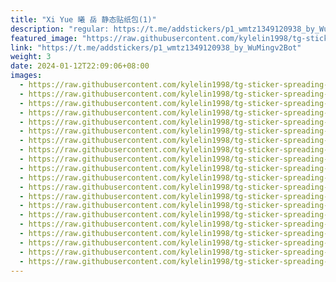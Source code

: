 ```yaml
---
title: "Xi Yue 曦 岳 静态贴纸包(1)"
description: "regular: https://t.me/addstickers/p1_wmtz1349120938_by_WuMingv2Bot"
featured_image: "https://raw.githubusercontent.com/kylelin1998/tg-sticker-spreading-worldwide-images/main/img/f84ec329-bf1a-4f9b-bec3-cf4bdc38def9.jpg"
link: "https://t.me/addstickers/p1_wmtz1349120938_by_WuMingv2Bot"
weight: 3
date: 2024-01-12T22:09:06+08:00
images:
  - https://raw.githubusercontent.com/kylelin1998/tg-sticker-spreading-worldwide-images/main/img/f84ec329-bf1a-4f9b-bec3-cf4bdc38def9.jpg
  - https://raw.githubusercontent.com/kylelin1998/tg-sticker-spreading-worldwide-images/main/img/18f85d8e-23f2-4bb7-b236-3c1494fd37ed.jpg
  - https://raw.githubusercontent.com/kylelin1998/tg-sticker-spreading-worldwide-images/main/img/3ca338e0-d871-437b-981c-c001332a4645.jpg
  - https://raw.githubusercontent.com/kylelin1998/tg-sticker-spreading-worldwide-images/main/img/edc3dbad-f06a-4039-ad04-f27f87ef69a6.jpg
  - https://raw.githubusercontent.com/kylelin1998/tg-sticker-spreading-worldwide-images/main/img/c23a3f75-3aeb-484e-bb5e-e9b48898bb06.jpg
  - https://raw.githubusercontent.com/kylelin1998/tg-sticker-spreading-worldwide-images/main/img/00628d4f-ff9f-42ce-af22-983c26805d1a.jpg
  - https://raw.githubusercontent.com/kylelin1998/tg-sticker-spreading-worldwide-images/main/img/b532e4df-8198-4ee0-a8ea-9394d75070b0.jpg
  - https://raw.githubusercontent.com/kylelin1998/tg-sticker-spreading-worldwide-images/main/img/0468d904-bb7a-489d-8a8a-3afed34d8b12.jpg
  - https://raw.githubusercontent.com/kylelin1998/tg-sticker-spreading-worldwide-images/main/img/59b1f7bf-8d00-44d7-bf81-3d2e66d486b2.jpg
  - https://raw.githubusercontent.com/kylelin1998/tg-sticker-spreading-worldwide-images/main/img/7a07c984-a1b5-4274-81af-e46515e55c53.jpg
  - https://raw.githubusercontent.com/kylelin1998/tg-sticker-spreading-worldwide-images/main/img/d2a1902b-6665-4e33-baf2-88a41be3a179.jpg
  - https://raw.githubusercontent.com/kylelin1998/tg-sticker-spreading-worldwide-images/main/img/bee117d0-8d82-407a-b015-f129aec8632c.jpg
  - https://raw.githubusercontent.com/kylelin1998/tg-sticker-spreading-worldwide-images/main/img/ec04f2c8-009d-4087-9c17-b504e80f7163.jpg
  - https://raw.githubusercontent.com/kylelin1998/tg-sticker-spreading-worldwide-images/main/img/9a6af992-5c01-4bc2-8e92-5d5f3871b5c7.jpg
  - https://raw.githubusercontent.com/kylelin1998/tg-sticker-spreading-worldwide-images/main/img/47c85cdb-6234-49e6-b57d-52151db12f41.jpg
  - https://raw.githubusercontent.com/kylelin1998/tg-sticker-spreading-worldwide-images/main/img/9fe12a88-7701-4a60-a772-18087611a82e.jpg
  - https://raw.githubusercontent.com/kylelin1998/tg-sticker-spreading-worldwide-images/main/img/0a7d3142-3772-4639-8f63-e7ce1b1b735c.jpg
  - https://raw.githubusercontent.com/kylelin1998/tg-sticker-spreading-worldwide-images/main/img/40a73c20-bca0-4e1b-abaf-890cba9b3152.jpg
  - https://raw.githubusercontent.com/kylelin1998/tg-sticker-spreading-worldwide-images/main/img/917f8d4f-e88c-409b-aee5-5d40d7f2f23b.jpg
  - https://raw.githubusercontent.com/kylelin1998/tg-sticker-spreading-worldwide-images/main/img/5ade06d7-3bec-4d2f-937e-870f1aa80d43.jpg
---
```

